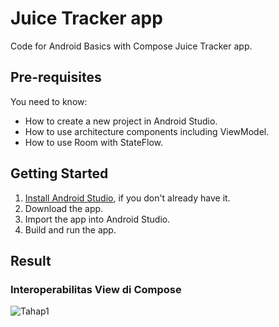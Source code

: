 Juice Tracker app
==================================

Code for Android Basics with Compose Juice Tracker app.

Pre-requisites
--------------

You need to know:
- How to create a new project in Android Studio.
- How to use architecture components including ViewModel.
- How to use Room with StateFlow.

Getting Started
---------------

1. [Install Android Studio](https://developer.android.com/studio/install.html), if you don't already
   have it.
2. Download the app.
3. Import the app into Android Studio.
4. Build and run the app.

Result
------

### Interoperabilitas View di Compose
![Tahap1](https://github.com/user-attachments/assets/8b0f20cb-f2ad-4932-8c08-cdc0534de1a0)
